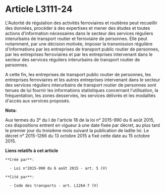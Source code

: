 # Article L3111-24

L'Autorité de régulation des activités ferroviaires et routières peut recueillir des données, procéder à des expertises et
mener des études et toutes actions d'information nécessaires dans le secteur des services réguliers interurbains de transport
routier et ferroviaire de personnes. Elle peut notamment, par une décision motivée, imposer la transmission régulière
d'informations par les entreprises de transport public routier de personnes, par les entreprises ferroviaires et par les
entreprises intervenant dans le secteur des services réguliers interurbains de transport routier de personnes. 

A cette fin, les entreprises de transport public routier de personnes, les entreprises ferroviaires et les autres entreprises
intervenant dans le secteur des services réguliers interurbains de transport routier de personnes sont tenues de lui fournir
les informations statistiques concernant l'utilisation, la fréquentation, les zones desservies, les services délivrés et les
modalités d'accès aux services proposés.

**Nota:**

Aux termes du 3° du I de l'article 18 de la loi n° 2015-990 du 6 août 2015, ces dispositions entrent en vigueur à une date
fixée par décret, au plus tard le premier jour du troisième mois suivant la publication de ladite loi. Le décret n° 2015-1266
du 13 octobre 2015 a fixé cette date au 15 octobre 2015.

**Liens relatifs à cet article**

	**Créé par**:

	  - Loi n°2015-990 du 6 août 2015 - art. 5 (V)

	**Cité par**:

	  - Code des transports - art. L1264-7 (V)
